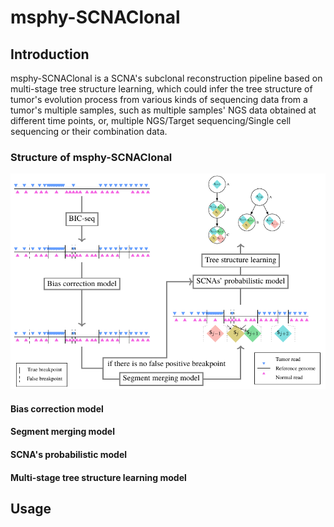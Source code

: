 # msphy-SCNAClonal

## Introduction

msphy-SCNAClonal is a SCNA's subclonal reconstruction pipeline based on
multi-stage tree structure learning, which could infer the tree structure of tumor's
evolution process from various kinds of sequencing data from a tumor's multiple
samples, such as multiple samples' NGS data obtained at different time points,
or, multiple NGS/Target sequencing/Single cell sequencing or their combination
data.

### Structure of msphy-SCNAClonal

![Structure](https://raw.githubusercontent.com/dustincys/msphy-SCNAClonal/master/figures/structure.png) 

#### Bias correction model

#### Segment merging model

#### SCNA's probabilistic model

#### Multi-stage tree structure learning model

## Usage

<!-- There is a tree structure leaning algorithm named multi-stage tree learning in -->
<!-- this repo -->




